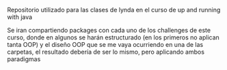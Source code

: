 Repositorio utilizado para las clases de lynda en el curso de up and running with java

Se iran compartiendo packages con cada uno de los challenges de este curso, donde en algunos se harán estructurado (en los primeros no aplican tanta OOP) y el diseño OOP que se me vaya ocurriendo en una de las carpetas, el resultado debería de ser lo mismo, pero aplicando ambos paradigmas
